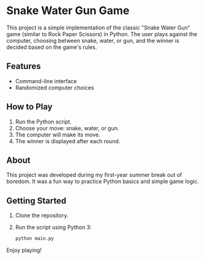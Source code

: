 # Snake Water Gun Game

This project is a simple implementation of the classic "Snake Water Gun" game (similar to Rock Paper Scissors) in Python. The user plays against the computer, choosing between snake, water, or gun, and the winner is decided based on the game's rules.

## Features

- Command-line interface
- Randomized computer choices

## How to Play

1. Run the Python script.
2. Choose your move: snake, water, or gun.
3. The computer will make its move.
4. The winner is displayed after each round.

## About

This project was developed during my first-year summer break out of boredom. It was a fun way to practice Python basics and simple game logic.

## Getting Started

1. Clone the repository.
2. Run the script using Python 3:

    ```bash
    python main.py
    ```

Enjoy playing!
